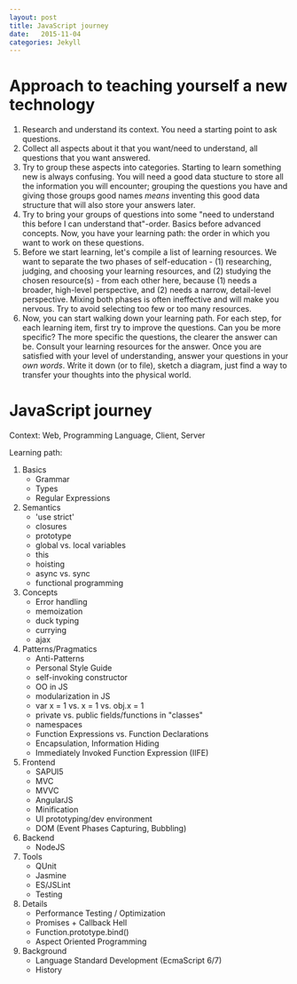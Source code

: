 ```yaml
---
layout: post
title: JavaScript journey
date:   2015-11-04
categories: Jekyll
---
```


# Approach to teaching yourself a new technology #

1. Research and understand its context. You need a starting point to ask questions.
2. Collect all aspects about it that you want/need to understand, all questions that you want answered.
3. Try to group these aspects into categories. Starting to learn something new is always confusing. You will need a good data stucture to store all the information you will encounter; grouping the questions you have and giving those groups good names *means* inventing this good data structure that will also store your answers later.
4. Try to bring your groups of questions into some "need to understand this before I can understand that"-order. Basics before advanced concepts. Now, you have your learning path: the order in which you want to work on these questions.
5. Before we start learning, let's compile a list of learning resources. We want to separate the two phases of self-education - (1) researching, judging, and choosing your learning resources, and (2) studying the chosen resource(s) - from each other here, because (1) needs a broader, high-level perspective, and (2) needs a narrow, detail-level perspective. Mixing both phases is often ineffective and will make you nervous. Try to avoid selecting too few or too many resources.
6. Now, you can start walking down your learning path. For each step, for each learning item, first try to improve the questions. Can you be more specific? The more specific the questions, the clearer the answer can be. Consult your learning resources for the answer. Once you are satisfied with your level of understanding, answer your questions in your *own words*. Write it down (or to file), sketch a diagram, just find a way to transfer your thoughts into the physical world.

# JavaScript journey #

Context: Web, Programming Language, Client, Server

Learning path:

1. Basics
    - Grammar
    - Types
    - Regular Expressions
2. Semantics
    - 'use strict'
    - closures
    - prototype
    - global vs. local variables
    - this
    - hoisting
    - async vs. sync
    - functional programming
3. Concepts
    - Error handling
    - memoization
    - duck typing
    - currying
    - ajax
4. Patterns/Pragmatics
    - Anti-Patterns
    - Personal Style Guide
    - self-invoking constructor
    - OO in JS
    - modularization in JS
    - var x = 1 vs. x = 1 vs. obj.x = 1
    - private vs. public fields/functions in "classes" 
    - namespaces
    - Function Expressions vs. Function Declarations
    - Encapsulation, Information Hiding
    - Immediately Invoked Function Expression (IIFE)
5. Frontend
    - SAPUI5
    - MVC
    - MVVC
    - AngularJS
    - Minification
    - UI prototyping/dev environment
    - DOM (Event Phases Capturing, Bubbling)
6. Backend
    - NodeJS
7. Tools
	- QUnit
	- Jasmine
	- ES/JSLint
	- Testing
8. Details
    - Performance Testing / Optimization
    - Promises + Callback Hell
    - Function.prototype.bind()
    - Aspect Oriented Programming
9. Background
    - Language Standard Development (EcmaScript 6/7)
    - History

